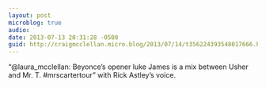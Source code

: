 ```yaml
---
layout: post
microblog: true
audio: 
date: 2013-07-13 20:31:28 -0500
guid: http://craigmcclellan.micro.blog/2013/07/14/t356224393548017666.html
---
```

“@laura_mcclellan: Beyonce’s opener luke James is a mix between Usher and Mr. T. #mrscartertour” with Rick Astley’s voice.

